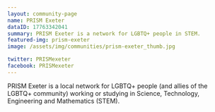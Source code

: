 ```yaml
---
layout: community-page
name: PRISM Exeter
dataID: 17763342041
summary: PRISM Exeter is a network for LGBTQ+ people in STEM.
featured-img: prism-exeter
image: /assets/img/communities/prism-exeter_thumb.jpg

twitter: PRISMexeter
facebook: PRISMexeter
---
```

PRISM Exeter is a local network for LGBTQ+ people (and allies of the LGBTQ+ community)
working or studying in Science, Technology, Engineering and Mathematics (STEM).
